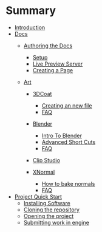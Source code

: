 # Summary

- [Introduction](./README.md)
- [Docs](./docs/README.md)
    - [Authoring the Docs](./docs/authoring/README.md)
        - [Setup](./docs/authoring/setup.md)
        - [Live Preview Server](./docs/authoring/preview.md)
        - [Creating a Page](./docs/authoring/create-page.md)

    - [Art](./docs/art/gettingstarted/art.md)
        - [3DCoat](./docs/art/gettingstarted/3dcoatinstall.md)
          - [Creating an new file]()
          - [FAQ]()

        - [Blender](./docs/art/gettingstarted/blenderinstall.md)
          - [Intro To Blender](./docs/art/Blender/blenderintro.md)
          - [Advanced Short Cuts](./docs/art/Blender/ADVShortcuts.md)
          - [FAQ]()

        - [Clip Studio](./docs/art/gettingstarted/clipstudioinstall.md)

        - [XNormal](./docs/art/gettingstarted/xnormalinstall.md)
          - [How to bake normals]()
          - [FAQ]()
- [Project Quick Start](./quickstart/README.md)
  - [Installing Software]()
  - [Cloning the repository]()
  - [Opening the project]()
  - [Submitting work in engine]()
